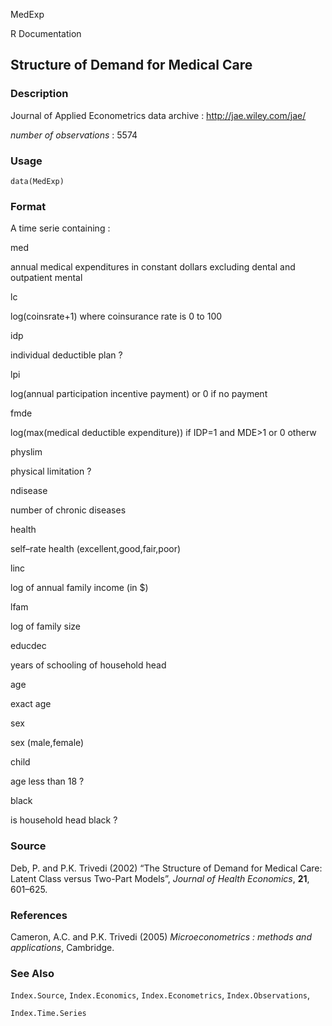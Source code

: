 MedExp

R Documentation

## Structure of Demand for Medical Care

### Description

Journal of Applied Econometrics data archive : <http://jae.wiley.com/jae/>

_number of observations_ : 5574

### Usage

    data(MedExp)

### Format

A time serie containing :

med

annual medical expenditures in constant dollars excluding dental and
outpatient mental

lc

log(coinsrate+1) where coinsurance rate is 0 to 100

idp

individual deductible plan ?

lpi

log(annual participation incentive payment) or 0 if no payment

fmde

log(max(medical deductible expenditure)) if IDP=1 and MDE>1 or 0 otherw

physlim

physical limitation ?

ndisease

number of chronic diseases

health

self–rate health (excellent,good,fair,poor)

linc

log of annual family income (in \$)

lfam

log of family size

educdec

years of schooling of household head

age

exact age

sex

sex (male,female)

child

age less than 18 ?

black

is household head black ?

### Source

Deb, P. and P.K. Trivedi (2002) “The Structure of Demand for Medical Care:
Latent Class versus Two-Part Models”, _Journal of Health Economics_, **21**,
601–625.

### References

Cameron, A.C. and P.K. Trivedi (2005) _Microeconometrics : methods and
applications_, Cambridge.

### See Also

`Index.Source`, `Index.Economics`, `Index.Econometrics`, `Index.Observations`,

`Index.Time.Series`

